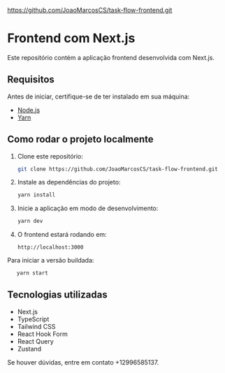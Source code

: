 https://github.com/JoaoMarcosCS/task-flow-frontend.git

# Frontend com Next.js

Este repositório contém a aplicação frontend desenvolvida com Next.js.

## Requisitos

Antes de iniciar, certifique-se de ter instalado em sua máquina:

- [Node.js](https://nodejs.org/)
- [Yarn](https://yarnpkg.com/)

## Como rodar o projeto localmente

1. Clone este repositório:
   ```sh
   git clone https://github.com/JoaoMarcosCS/task-flow-frontend.git
   ```

2. Instale as dependências do projeto:
   ```sh
   yarn install
   ```


3. Inicie a aplicação em modo de desenvolvimento:
   ```sh
   yarn dev
   ```

4. O frontend estará rodando em:
   ```
   http://localhost:3000
   ```

Para iniciar a versão buildada:
```sh
   yarn start
```

## Tecnologias utilizadas

- Next.js
- TypeScript
- Tailwind CSS
- React Hook Form
- React Query 
- Zustand 


Se houver dúvidas, entre em contato +12996585137.


